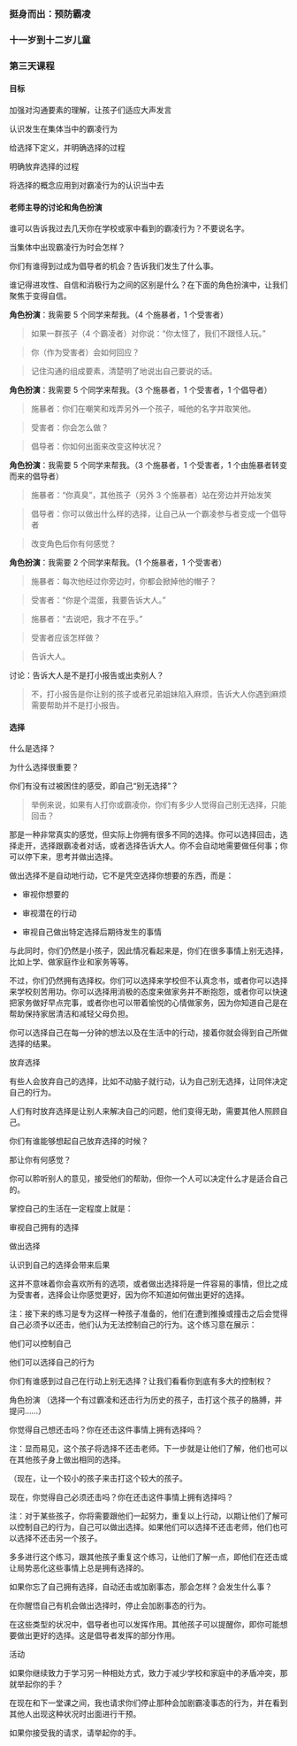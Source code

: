 ### 挺身而出：预防霸凌

### 十一岁到十二岁儿童

### 第三天课程

#### 目标

加强对沟通要素的理解，让孩子们适应大声发言

认识发生在集体当中的霸凌行为

给选择下定义，并明确选择的过程

明确放弃选择的过程

将选择的概念应用到对霸凌行为的认识当中去

#### 老师主导的讨论和角色扮演

谁可以告诉我过去几天你在学校或家中看到的霸凌行为？不要说名字。

当集体中出现霸凌行为时会怎样？

你们有谁得到过成为倡导者的机会？告诉我们发生了什么事。

谁记得进攻性、自信和消极行为之间的区别是什么？在下面的角色扮演中，让我们聚焦于变得自信。

**角色扮演**：我需要 5 个同学来帮我。（4 个施暴者，1 个受害者）

> 如果一群孩子（4 个霸凌者）对你说：“你太怪了，我们不跟怪人玩。”

> 你（作为受害者）会如何回应？

> 记住沟通的组成要素，清楚明了地说出自己要说的话。

**角色扮演**：我需要 5 个同学来帮我。（3 个施暴者，1 个受害者，1 个倡导者）

> 施暴者：你们在嘲笑和戏弄另外一个孩子，喊他的名字并取笑他。

> 受害者：你会怎么做？

> 倡导者：你如何出面来改变这种状况？

**角色扮演**：我需要 5 个同学来帮我。（3 个施暴者，1 个受害者，1 个由施暴者转变而来的倡导者）

> 施暴者：“你真臭”，其他孩子（另外 3 个施暴者）站在旁边并开始发笑

> 倡导者：你可以做出什么样的选择，让自己从一个霸凌参与者变成一个倡导者

> 改变角色后你有何感觉？

**角色扮演**：我需要 2 个同学来帮我。（1 个施暴者，1 个受害者）

> 施暴者：每次他经过你旁边时，你都会掀掉他的帽子？

> 受害者：“你是个混蛋，我要告诉大人。”

> 施暴者：“去说吧，我才不在乎。”

> 受害者应该怎样做？

> 告诉大人。

讨论：告诉大人是不是打小报告或出卖别人？

> 不，打小报告是你让别的孩子或者兄弟姐妹陷入麻烦，告诉大人你遇到麻烦需要帮助并不是打小报告。

#### 选择

什么是选择？

为什么选择很重要？

你们有没有过被困住的感受，即自己“别无选择”？

> 举例来说，如果有人打你或霸凌你，你们有多少人觉得自己别无选择，只能回击？

那是一种非常真实的感觉，但实际上你拥有很多不同的选择。你可以选择回击，选择走开，选择跟霸凌者对话，或者选择告诉大人。你不会自动地需要做任何事；你可以停下来，思考并做出选择。

做出选择不是自动地行动，它不是凭空选择你想要的东西，而是：

* 审视你想要的

* 审视潜在的行动

* 审视自己做出特定选择后期待发生的事情

与此同时，你们仍然是小孩子，因此情况看起来是，你们在很多事情上别无选择，比如上学、做家庭作业和家务等等。



不过，你们仍然拥有选择权。你们可以选择来学校但不认真念书，或者你可以选择来学校刻苦用功。你可以选择用消极的态度来做家务并不断抱怨，或者你可以快速把家务做好早点完事，或者你也可以带着愉悦的心情做家务，因为你知道自己是在帮助保持家居清洁和减轻父母负担。



你可以选择自己在每一分钟的想法以及在生活中的行动，接着你就会得到自己所做选择的结果。





放弃选择



有些人会放弃自己的选择，比如不动脑子就行动，认为自己别无选择，让同伴决定自己的行为。



人们有时放弃选择是让别人来解决自己的问题，他们变得无助，需要其他人照顾自己。



你们有谁能够想起自己放弃选择的时候？



那让你有何感觉？



你可以聆听别人的意见，接受他们的帮助，但你一个人可以决定什么才是适合自己的。









掌控自己的生活在一定程度上就是：



审视自己拥有的选择

做出选择

认识到自己的选择会带来后果



这并不意味着你会喜欢所有的选项，或者做出选择将是一件容易的事情，但比之成为受害者，选择会让你感觉更好，因为你不知道如何做出更好的选择。



注：接下来的练习是专为这样一种孩子准备的，他们在遭到推搡或撞击之后会觉得自己必须予以还击，他们认为无法控制自己的行为。这个练习意在展示：

他们可以控制自己

他们可以选择自己的行为



你们有谁感到过自己在行动上别无选择？让我们看看你到底有多大的控制权？



角色扮演 （选择一个有过霸凌和还击行为历史的孩子，击打这个孩子的胳膊，并提问……）



你觉得自己想还击吗？你在还击这件事情上拥有选择吗？



注：显而易见，这个孩子将选择不还击老师。下一步就是让他们了解，他们也可以在其他孩子身上做出相同的选择。



 （现在，让一个较小的孩子来击打这个较大的孩子。



现在，你觉得自己必须还击吗？你在还击这件事情上拥有选择吗？



注：对于某些孩子，你将需要跟他们一起努力，重复以上行动，以期让他们了解可以控制自己的行为，自己可以做出选择。如果他们可以选择不还击老师，他们也可以选择不还击另一个孩子。



多多进行这个练习，跟其他孩子重复这个练习，让他们了解一点，即他们在还击或让局势恶化这些事情上总是拥有选择的。



如果你忘了自己拥有选择，自动还击或加剧事态，那会怎样？会发生什么事？



在你醒悟自己有机会做出选择时，停止会加剧事态的行为。



在这些类型的状况中，倡导者也可以发挥作用。其他孩子可以提醒你，即你可能想要做出更好的选择。这是倡导者发挥的部分作用。



活动



如果你继续致力于学习另一种相处方式，致力于减少学校和家庭中的矛盾冲突，那就举起你的手？



在现在和下一堂课之间，我也请求你们停止那种会加剧霸凌事态的行为，并在看到其他人出现这种状况时出面进行干预。



如果你接受我的请求，请举起你的手。


